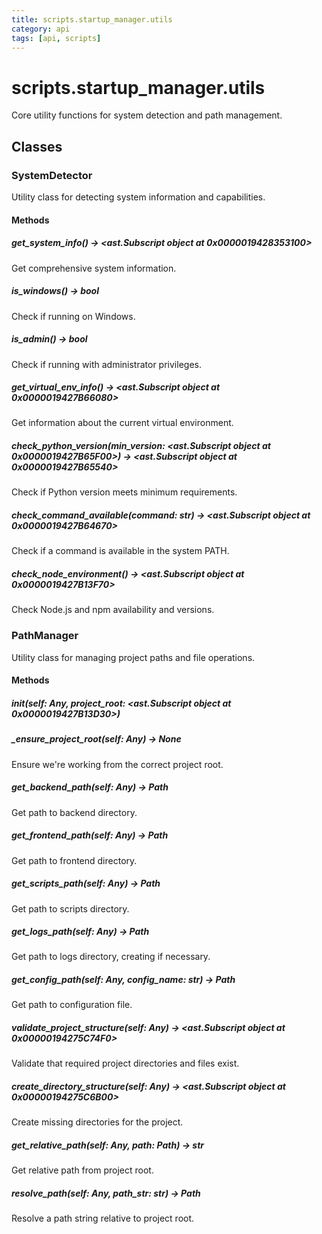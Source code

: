 ```yaml
---
title: scripts.startup_manager.utils
category: api
tags: [api, scripts]
---
```


# scripts.startup_manager.utils

Core utility functions for system detection and path management.

## Classes

### SystemDetector

Utility class for detecting system information and capabilities.

#### Methods

##### get_system_info() -> <ast.Subscript object at 0x0000019428353100>

Get comprehensive system information.

##### is_windows() -> bool

Check if running on Windows.

##### is_admin() -> bool

Check if running with administrator privileges.

##### get_virtual_env_info() -> <ast.Subscript object at 0x0000019427B66080>

Get information about the current virtual environment.

##### check_python_version(min_version: <ast.Subscript object at 0x0000019427B65F00>) -> <ast.Subscript object at 0x0000019427B65540>

Check if Python version meets minimum requirements.

##### check_command_available(command: str) -> <ast.Subscript object at 0x0000019427B64670>

Check if a command is available in the system PATH.

##### check_node_environment() -> <ast.Subscript object at 0x0000019427B13F70>

Check Node.js and npm availability and versions.

### PathManager

Utility class for managing project paths and file operations.

#### Methods

##### __init__(self: Any, project_root: <ast.Subscript object at 0x0000019427B13D30>)



##### _ensure_project_root(self: Any) -> None

Ensure we're working from the correct project root.

##### get_backend_path(self: Any) -> Path

Get path to backend directory.

##### get_frontend_path(self: Any) -> Path

Get path to frontend directory.

##### get_scripts_path(self: Any) -> Path

Get path to scripts directory.

##### get_logs_path(self: Any) -> Path

Get path to logs directory, creating if necessary.

##### get_config_path(self: Any, config_name: str) -> Path

Get path to configuration file.

##### validate_project_structure(self: Any) -> <ast.Subscript object at 0x00000194275C74F0>

Validate that required project directories and files exist.

##### create_directory_structure(self: Any) -> <ast.Subscript object at 0x00000194275C6B00>

Create missing directories for the project.

##### get_relative_path(self: Any, path: Path) -> str

Get relative path from project root.

##### resolve_path(self: Any, path_str: str) -> Path

Resolve a path string relative to project root.

